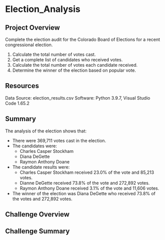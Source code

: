 # Election_Analysis

## Project Overview
Complete the election audit for the Colorado Board of Elections for a recent congressional election.
1. Calculate the total number of votes cast.
2. Get a complete list of candidates who received votes.
3. Calculate the total number of votes each candidate received.
4. Determine the winner of the election based on popular vote.

## Resources
Data Source: election_results.csv
Software: Python 3.9.7, Visual Studio Code 1.65.2

## Summary
The analysis of the election shows that:
- There were 369,711 votes cast in the election.
- The candidates were:
    - Charles Casper Stockham
    - Diana DeGette
    - Raymon Anthony Doane
 - The candidate results were:
    - Charles Casper Stockham received 23.0% of the vote and 85,213 votes.
    - Dianne DeGette received 73.8% of the vote and 272,892 votes.
    - Raymon Anthony Doane received 3.1% of the vote and 11,606 votes.
 - The winner of the election was Diana DeGette who received 73.8% of the votes and 272,892 votes.
 
 ## Challenge Overview
 
 ## Challenge Summary
 
